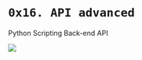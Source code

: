 # `0x16. API advanced`

Python
Scripting
Back-end
API

![](https://s3.amazonaws.com/intranet-projects-files/holbertonschool-sysadmin_devops/314/WIxXad8.png)
#

